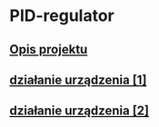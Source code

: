 # PID-regulator

## [Opis projektu](https://drive.google.com/file/d/1YQ7Bymh5CCV7hIchWDSn_JDqjq_D5z_C/view?usp=sharing)
## [działanie urządzenia [1]](https://drive.google.com/file/d/1ugVkFqK55OKaZUdhush3DiUtvRxWjR2D/view?usp=sharing)
## [działanie urządzenia [2]](https://drive.google.com/file/d/1P5vMSABmQK9ASjgPXgTZhG_p2E-9JBaL/view?usp=sharing)